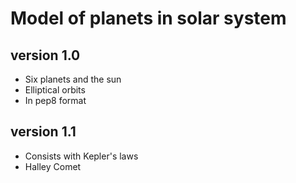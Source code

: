 # Model of planets in solar system
## version 1.0
- Six planets and the sun
- Elliptical orbits
- In pep8 format
## version 1.1
- Consists with Kepler's laws
- Halley Comet
